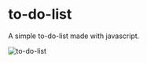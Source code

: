 # to-do-list

A simple to-do-list made with javascript.

![to-do-list](https://user-images.githubusercontent.com/52524728/211236384-35c8f798-2c19-4f58-b960-b848fc7f9761.jpg)
